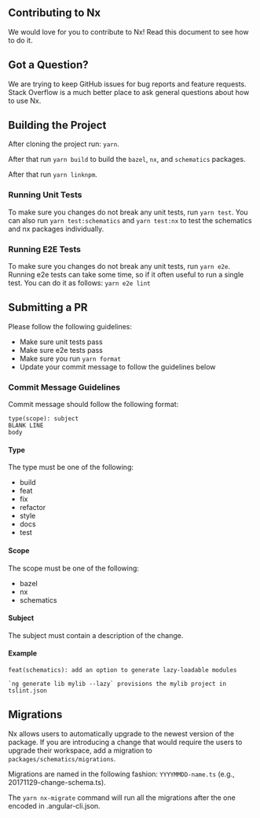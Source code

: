 ## Contributing to Nx

We would love for you to contribute to Nx! Read this document to see how to do it.


## Got a Question?

We are trying to keep GitHub issues for bug reports and feature requests. Stack Overflow is a much better place to ask general questions about how to use Nx.



## Building the Project

After cloning the project run: `yarn`.

After that run `yarn build` to build the `bazel`, `nx`, and `schematics` packages.

After that run `yarn linknpm`.

### Running Unit Tests

To make sure you changes do not break any unit tests, run `yarn test`. You can also run `yarn test:schematics` and `yarn test:nx` to test the schematics and nx packages individually.

### Running E2E Tests

To make sure you changes do not break any unit tests, run `yarn e2e`. Running e2e tests can take some time, so if it often useful to run a single test. You can do it as follows: `yarn e2e lint`



## Submitting a PR

Please follow the following guidelines:

* Make sure unit tests pass
* Make sure e2e tests pass
* Make sure you run `yarn format`
* Update your commit message to follow the guidelines below

### Commit Message Guidelines

Commit message should follow the following format:

```
type(scope): subject
BLANK LINE
body
```

#### Type

The type must be one of the following:

* build
* feat
* fix
* refactor
* style
* docs
* test

#### Scope

The scope must be one of the following:

* bazel
* nx
* schematics

#### Subject

The subject must contain a description of the change.

#### Example

```
feat(schematics): add an option to generate lazy-loadable modules

`ng generate lib mylib --lazy` provisions the mylib project in tslint.json
```

## Migrations

Nx allows users to automatically upgrade to the newest version of the package. If you are introducing a change that would require the users to upgrade their workspace, add a migration to `packages/schematics/migrations`.

Migrations are named in the following fashion: `YYYYMMDD-name.ts` (e.g., 20171129-change-schema.ts).

The `yarn nx-migrate` command will run all the migrations after the one encoded in .angular-cli.json.